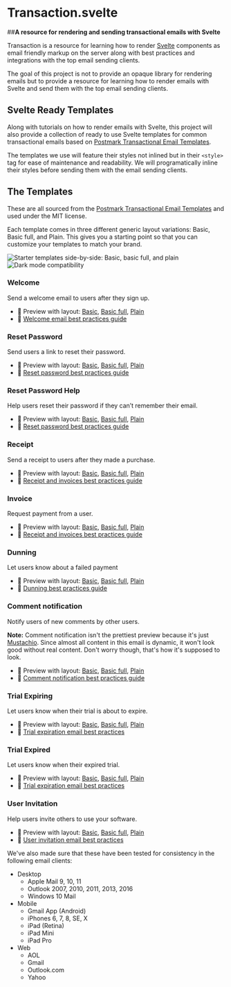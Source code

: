 # Transaction.svelte

##**A resource for rendering and sending transactional emails with Svelte**

Transaction is a resource for learning how to render [Svelte](https://svelte.dev) components as
email friendly markup on the server along with best practices and integrations with the top email
sending clients.

The goal of this project is not to provide an opaque library for rendering emails but to provide a
resource for learning how to render emails with Svelte and send them with the top email sending
clients.

## Svelte Ready Templates

Along with tutorials on how to render emails with Svelte, this project will also provide a
collection of ready to use Svelte templates for common transactional emails based on
[Postmark Transactional Email Templates](https://github.com/ActiveCampaign/postmark-templates).

The templates we use will feature their styles not inlined but in their `<style>` tag for ease of
maintenance and readability. We will programatically inline their styles before sending them with
the email sending clients.

## The Templates

These are all sourced from the
[Postmark Transactional Email Templates](https://github.com/ActiveCampaign/postmark-templates) and
used under the MIT license.

Each template comes in three different generic layout variations: Basic, Basic full, and Plain. This
gives you a starting point so that you can customize your templates to match your brand.

<img src="https://github.com/activecampaign/postmark-templates/raw/main/media/starter-templates@2x.png" max-width="100%" alt="Starter templates side-by-side: Basic, basic full, and plain">
<img src="https://github.com/activecampaign/postmark-templates/raw/main/media/dark-mode@2x.png" max-width="100%" alt="Dark mode compatibility">

### Welcome

Send a welcome email to users after they sign up.

- 💌 Preview with layout:
  [Basic](https://newsletter.postmarkapp.com/assets/templates/dist/basic/welcome/content.html),
  [Basic full](https://newsletter.postmarkapp.com/assets/templates/dist/basic-full/welcome/content.html),
  [Plain](https://newsletter.postmarkapp.com/assets/templates/dist/plain/welcome/content.html)
- 📔
  [Welcome email best practices guide](https://postmarkapp.com/guides/welcome-email-best-practices)

### Reset Password

Send users a link to reset their password.

- 💌 Preview with layout:
  [Basic](https://newsletter.postmarkapp.com/assets/templates/dist/basic/password-reset/content.html),
  [Basic full](https://newsletter.postmarkapp.com/assets/templates/dist/basic-full/password-reset/content.html),
  [Plain](https://newsletter.postmarkapp.com/assets/templates/dist/plain/password-reset/content.html)
- 📔
  [Reset password best practices guide](https://postmarkapp.com/guides/password-reset-email-best-practices)

### Reset Password Help

Help users reset their password if they can’t remember their email.

- 💌 Preview with layout:
  [Basic](https://newsletter.postmarkapp.com/assets/templates/dist/basic/password-reset-help/content.html),
  [Basic full](https://newsletter.postmarkapp.com/assets/templates/dist/basic-full/password-reset-help/content.html),
  [Plain](https://newsletter.postmarkapp.com/assets/templates/dist/plain/password-reset-help/content.html)
- 📔
  [Reset password best practices guide](https://postmarkapp.com/guides/password-reset-email-best-practices)

### Receipt

Send a receipt to users after they made a purchase.

- 💌 Preview with layout:
  [Basic](https://newsletter.postmarkapp.com/assets/templates/dist/basic/receipt/content.html),
  [Basic full](https://newsletter.postmarkapp.com/assets/templates/dist/basic-full/receipt/content.html),
  [Plain](https://newsletter.postmarkapp.com/assets/templates/dist/plain/receipt/content.html)
- 📔
  [Receipt and invoices best practices guide](https://postmarkapp.com/guides/receipt-and-invoice-email-best-practices)

### Invoice

Request payment from a user.

- 💌 Preview with layout:
  [Basic](https://newsletter.postmarkapp.com/assets/templates/dist/basic/invoice/content.html),
  [Basic full](https://newsletter.postmarkapp.com/assets/templates/dist/basic-full/invoice/content.html),
  [Plain](https://newsletter.postmarkapp.com/assets/templates/dist/plain/invoice/content.html)
- 📔
  [Receipt and invoices best practices guide](https://postmarkapp.com/guides/receipt-and-invoice-email-best-practices)

### Dunning

Let users know about a failed payment

- 💌 Preview with layout:
  [Basic](https://newsletter.postmarkapp.com/assets/templates/dist/basic/dunning/content.html),
  [Basic full](https://newsletter.postmarkapp.com/assets/templates/dist/basic-full/dunning/content.html),
  [Plain](https://newsletter.postmarkapp.com/assets/templates/dist/plain/dunning/content.html)
- 📔 [Dunning best practices guide](https://postmarkapp.com/guides/dunning)

### Comment notification

Notify users of new comments by other users.

**Note:** Comment notification isn't the prettiest preview because it's just
[Mustachio](https://github.com/activecampaign/mustachio). Since almost all content in this email is
dynamic, it won't look good without real content. Don't worry though, that's how it's supposed to
look.

- 💌 Preview with layout:
  [Basic](https://newsletter.postmarkapp.com/assets/templates/dist/basic/comment-notification/content.html),
  [Basic full](https://newsletter.postmarkapp.com/assets/templates/dist/basic-full/comment-notification/content.html),
  [Plain](https://newsletter.postmarkapp.com/assets/templates/dist/plain/comment-notification/content.html)
- 📔
  [Comment notification best practices guide](https://postmarkapp.com/guides/comment-notification-email-best-practices)

### Trial Expiring

Let users know when their trial is about to expire.

- 💌 Preview with layout:
  [Basic](https://newsletter.postmarkapp.com/assets/templates/dist/basic/trial-expiring/content.html),
  [Basic full](https://newsletter.postmarkapp.com/assets/templates/dist/basic-full/trial-expiring/content.html),
  [Plain](https://newsletter.postmarkapp.com/assets/templates/dist/plain/trial-expiring/content.html)
- 📔
  [Trial expiration email best practices](https://postmarkapp.com/guides/trial-expiration-email-best-practices)

### Trial Expired

Let users know when their expired trial.

- 💌 Preview with layout:
  [Basic](https://newsletter.postmarkapp.com/assets/templates/dist/basic/trial-expired/content.html),
  [Basic full](https://newsletter.postmarkapp.com/assets/templates/dist/basic-full/trial-expired/content.html),
  [Plain](https://newsletter.postmarkapp.com/assets/templates/dist/plain/trial-expired/content.html)
- 📔
  [Trial expiration email best practices](https://postmarkapp.com/guides/trial-expiration-email-best-practices)

### User Invitation

Help users invite others to use your software.

- 💌 Preview with layout:
  [Basic](https://newsletter.postmarkapp.com/assets/templates/dist/basic/user-invitation/content.html),
  [Basic full](https://newsletter.postmarkapp.com/assets/templates/dist/basic-full/user-invitation/content.html),
  [Plain](https://newsletter.postmarkapp.com/assets/templates/dist/plain/user-invitation/content.html)
- 📔
  [User invitation email best practices](https://postmarkapp.com/guides/user-invitation-email-best-practices)

We've also made sure that these have been tested for consistency in the following email clients:

- Desktop
  - Apple Mail 9, 10, 11
  - Outlook 2007, 2010, 2011, 2013, 2016
  - Windows 10 Mail
- Mobile
  - Gmail App (Android)
  - iPhones 6, 7, 8, SE, X
  - iPad (Retina)
  - iPad Mini
  - iPad Pro
- Web
  - AOL
  - Gmail
  - Outlook.com
  - Yahoo
